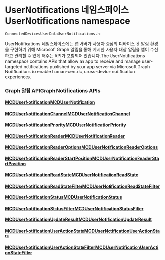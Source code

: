 # <a name="usernotifications-namespace"></a><span data-ttu-id="2d1e1-101">UserNotifications 네임스페이스</span><span class="sxs-lookup"><span data-stu-id="2d1e1-101">UserNotifications namespace</span></span>
```
ConnectedDevicesUserDataUserNotifications.h
```
<span data-ttu-id="2d1e1-102">UserNotifications 네임스페이스에는 앱 서버가 사용자 중심의 디바이스 간 알림 환경을 구현하기 위해 Microsoft Graph 알림을 통해 게시한 사용자 대상 알림을 앱이 수신하고 관리할 수 있게 해주는 API가 포함되어 있습니다.</span><span class="sxs-lookup"><span data-stu-id="2d1e1-102">The UserNotifications namespace contains APIs that allow an app to receive and manage user-targeted notifications published by your app server via Microsoft Graph Notifications to enable human-centric, cross-device notification experiences.</span></span> 

### <a name="graph-notifications-apis"></a><span data-ttu-id="2d1e1-103">Graph 알림 API</span><span class="sxs-lookup"><span data-stu-id="2d1e1-103">Graph Notifications APIs</span></span>

#### <a name="mcdusernotificationmcdusernotificationmd"></a>[<span data-ttu-id="2d1e1-104">MCDUserNotification</span><span class="sxs-lookup"><span data-stu-id="2d1e1-104">MCDUserNotification</span></span>](MCDUserNotification.md)
#### <a name="mcdusernotificationchannelmcdusernotificationchannelmd"></a>[<span data-ttu-id="2d1e1-105">MCDUserNotificationChannel</span><span class="sxs-lookup"><span data-stu-id="2d1e1-105">MCDUserNotificationChannel</span></span>](MCDUserNotificationChannel.md)
#### <a name="mcdusernotificationprioritymcdusernotificationprioritymd"></a>[<span data-ttu-id="2d1e1-106">MCDUserNotificationPriority</span><span class="sxs-lookup"><span data-stu-id="2d1e1-106">MCDUserNotificationPriority</span></span>](MCDUserNotificationPriority.md)
#### <a name="mcdusernotificationreadermcdusernotificationreadermd"></a>[<span data-ttu-id="2d1e1-107">MCDUserNotificationReader</span><span class="sxs-lookup"><span data-stu-id="2d1e1-107">MCDUserNotificationReader</span></span>](MCDUserNotificationReader.md)
#### <a name="mcdusernotificationreaderoptionsmcdusernotificationreaderoptionsmd"></a>[<span data-ttu-id="2d1e1-108">MCDUserNotificationReaderOptions</span><span class="sxs-lookup"><span data-stu-id="2d1e1-108">MCDUserNotificationReaderOptions</span></span>](MCDUserNotificationReaderOptions.md)
#### <a name="mcdusernotificationreaderstartpositionmcdusernotificationreaderstartpositionmd"></a>[<span data-ttu-id="2d1e1-109">MCDUserNotificationReaderStartPosition</span><span class="sxs-lookup"><span data-stu-id="2d1e1-109">MCDUserNotificationReaderStartPosition</span></span>](MCDUserNotificationReaderStartPosition.md)
#### <a name="mcdusernotificationreadstatemcdusernotificationreadstatemd"></a>[<span data-ttu-id="2d1e1-110">MCDUserNotificationReadState</span><span class="sxs-lookup"><span data-stu-id="2d1e1-110">MCDUserNotificationReadState</span></span>](MCDUserNotificationReadState.md)
#### <a name="mcdusernotificationreadstatefiltermcdusernotificationreadstatefiltermd"></a>[<span data-ttu-id="2d1e1-111">MCDUserNotificationReadStateFilter</span><span class="sxs-lookup"><span data-stu-id="2d1e1-111">MCDUserNotificationReadStateFilter</span></span>](MCDUserNotificationReadStateFilter.md)
#### <a name="mcdusernotificationstatusmcdusernotificationstatusmd"></a>[<span data-ttu-id="2d1e1-112">MCDUserNotificationStatus</span><span class="sxs-lookup"><span data-stu-id="2d1e1-112">MCDUserNotificationStatus</span></span>](MCDUserNotificationStatus.md)
#### <a name="mcdusernotificationstatusfiltermcdusernotificationstatusfiltermd"></a>[<span data-ttu-id="2d1e1-113">MCDUserNotificationStatusFilter</span><span class="sxs-lookup"><span data-stu-id="2d1e1-113">MCDUserNotificationStatusFilter</span></span>](MCDUserNotificationStatusFilter.md)
#### <a name="mcdusernotificationupdateresultmcdusernotificationupdateresultmd"></a>[<span data-ttu-id="2d1e1-114">MCDUserNotificationUpdateResult</span><span class="sxs-lookup"><span data-stu-id="2d1e1-114">MCDUserNotificationUpdateResult</span></span>](MCDUserNotificationUpdateResult.md)
#### <a name="mcdusernotificationuseractionstatemcdusernotificationuseractionstatemd"></a>[<span data-ttu-id="2d1e1-115">MCDUserNotificationUserActionState</span><span class="sxs-lookup"><span data-stu-id="2d1e1-115">MCDUserNotificationUserActionState</span></span>](MCDUserNotificationUserActionState.md)
#### <a name="mcdusernotificationuseractionstatefiltermcdusernotificationuseractionstatefiltermd"></a>[<span data-ttu-id="2d1e1-116">MCDUserNotificationUserActionStateFilter</span><span class="sxs-lookup"><span data-stu-id="2d1e1-116">MCDUserNotificationUserActionStateFilter</span></span>](MCDUserNotificationUserActionStateFilter.md)
